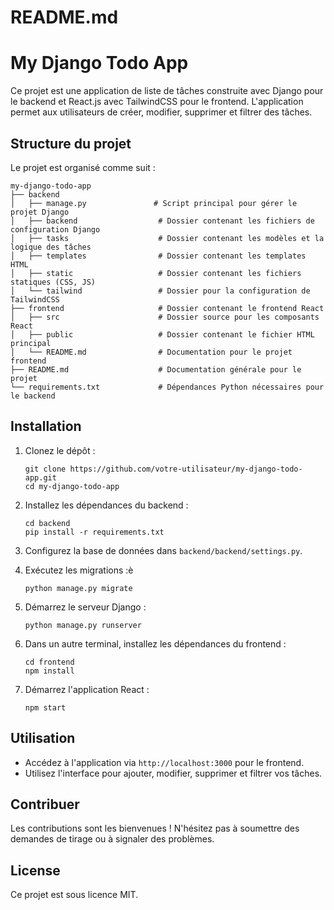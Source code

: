 # README.md

# My Django Todo App

Ce projet est une application de liste de tâches construite avec Django pour le backend et React.js avec TailwindCSS pour le frontend. L'application permet aux utilisateurs de créer, modifier, supprimer et filtrer des tâches.

## Structure du projet

Le projet est organisé comme suit :

```
my-django-todo-app
├── backend
│   ├── manage.py               # Script principal pour gérer le projet Django
│   ├── backend                  # Dossier contenant les fichiers de configuration Django
│   ├── tasks                    # Dossier contenant les modèles et la logique des tâches
│   ├── templates                # Dossier contenant les templates HTML
│   ├── static                   # Dossier contenant les fichiers statiques (CSS, JS)
│   └── tailwind                 # Dossier pour la configuration de TailwindCSS
├── frontend                     # Dossier contenant le frontend React
│   ├── src                      # Dossier source pour les composants React
│   ├── public                   # Dossier contenant le fichier HTML principal
│   └── README.md                # Documentation pour le projet frontend
├── README.md                    # Documentation générale pour le projet
└── requirements.txt             # Dépendances Python nécessaires pour le backend
```

## Installation

1. Clonez le dépôt :

   ```
   git clone https://github.com/votre-utilisateur/my-django-todo-app.git
   cd my-django-todo-app
   ```

2. Installez les dépendances du backend :

   ```
   cd backend
   pip install -r requirements.txt
   ```

3. Configurez la base de données dans `backend/backend/settings.py`.

4. Exécutez les migrations :è

   ```
   python manage.py migrate
   ```

5. Démarrez le serveur Django :

   ```
   python manage.py runserver
   ```

6. Dans un autre terminal, installez les dépendances du frontend :

   ```
   cd frontend
   npm install
   ```

7. Démarrez l'application React :

   ```
   npm start
   ```

## Utilisation

- Accédez à l'application via `http://localhost:3000` pour le frontend.
- Utilisez l'interface pour ajouter, modifier, supprimer et filtrer vos tâches.

## Contribuer

Les contributions sont les bienvenues ! N'hésitez pas à soumettre des demandes de tirage ou à signaler des problèmes.

## License

Ce projet est sous licence MIT.